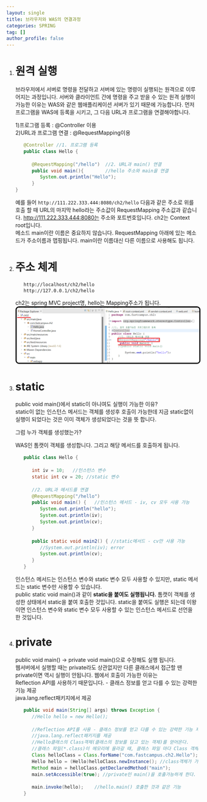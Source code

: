 ```yaml
---
layout: single
title: 브라우저와 WAS의 연결과정
categories: SPRING
tag: []
author_profile: false
---
```


1. # 원격 실행
   브라우저에서 서버로 명령을 전달하고 서버에 있는 명령이 실행되는 원격으로 이루어지는 과정입니다. 서버와 클라이언트 간에 명령을 주고 받을 수 있는 원격 실행이 가능한 이유는 WAS와 같은 웹애플리케이션 서버가 있기 때문에 가능합니다. 먼저 프로그램을 WAS에 등록을 시키고, 그 다음 URL과 프로그램을 연결해야합니다.   
   
   1)프로그램 등록 : @Controller 이용      
   2)URL과 프로그램 연결 : @RequestMapping이용   

   ```java
      @Controller //1. 프로그램 등록
      public class Hello {
         
         @RequestMapping("/hello")  //2. URL과 main() 연결
         public void main(){        //hello 주소와 main을 연결
            System.out.println("Hello");
         }
   }
   ```   
   예를 들어 `http://111.222.333.444:8080/ch2/hello` 다음과 같은 주소로 위를 호출 할 때 URL의 마지막 hello라는 주소값이 RequestMapping 주소값과 같습니다. http://111.222.333.444:8080는 주소와 포트번호입니다. ch2는 Context root입니다.   
   메소드 main이란 이름은 중요하지 않습니다. RequestMapping 아래에 있는 메소드가 주소이름과 맵핑됩니다. main이란 이름대신 다른 이름으로 사용해도 됩니다.   

1. # 주소 체계
   ```
      http://localhost/ch2/hello
      http://127.0.0.1/ch2/hello
   ```   
   ch2는 spring MVC project명, hello는 Mapping주소가 됩니다.   
   <img src="../../imgs/spring/mapping_address.png" style="border:3px solid black;border-radius:9px;width:800px">   

1. # static
   public void main()에서 static이 아니여도 실행이 가능한 이유?   
   static이 없는 인스턴스 메서드는 객체를 생성후 호출이 가능한데 지금 static없이 실행이 되었다는 것은 이미 객체가 생성되었다는 것을 뜻 합니다. 
   
   그럼 누가 객체를 생성했는가?   

   WAS인 톰캣이 객체를 생성합니다. 그리고 해당 메서드를 호출하게 됩니다.  

   ```java
      public class Hello {
	
         int iv = 10;   //인스턴스 변수
         static int cv = 20; //static 변수
         
         //2. URL과 메서드를 연결
         @RequestMapping("/hello")
         public void main() {	//인스턴스 메서드 - iv, cv 모두 사용 가능
            System.out.println("hello");
            System.out.println(iv);
            System.out.println(cv);
         }
         
         public static void main2() { //static메서드 - cv만 사용 가능
            //System.out.println(iv); error
            System.out.println(cv);
         }
      }
   ```   
   인스턴스 메서드는 인스턴스 변수와 static 변수 모두 사용할 수 있지만, static 메서드는 static 변수만 사용할 수 있습니다.   
   public static void main()과 같이 __static을 붙여도 실행됩니다.__ 톰캣이 객체를 생성한 상태에서 static을 붙여 호출한 것입니다. static을 붙여도 실행은 되는데 이왕이면 인스턴스 변수와 static 변수 모두 사용할 수 있는 인스턴스 메서드로 선언을 한 것입니다.   
   
1. # private
   public void main() -> private void main()으로 수정해도 실행 됩니다.   
   웹서버에서 실행할 때는 private라도 상관없지만 다른 클래스에서 접근할 땐 private이면 역시 실행이 안됩니다. 웹에서 호출이 가능한 이유는   
   Reflection API를 사용하기 때문입니다. - 클래스 정보를 얻고 다를 수 있는 강력한 기능 제공   
   java.lang.reflect패키지에서 제공   

   ```java   
      public void main(String[] args) throws Exception {
         //Hello hello = new Hello();
         
         //Reflection API를 사용 - 클래스 정보를 얻고 다를 수 있는 강력한 기능 제고   
         //java.lang.reflect패키지를 제공   
         //Hello클래스의 Class객체(클래스의 정보를 담고 있는 객체)를 얻어온다.
         //클래스 파일(*.class)이 메모리에 올라갈 때, 클래스 파일 마다 Class 객체가 하나씩 생성
         Class helloClass = Class.forName("com.fastcampus.ch2.Hello");
         Hello hello = (Hello)helloClass.newInstance();	//class객체가 가진 정보로 객체 생성
         Method main = helloClass.getDeclaredMethod("main");
         main.setAccessible(true); //private인 main()을 호출가능하게 한다.
         
         main.invoke(hello);	//hello.main() 호출한 것과 같은 기능
      }
   ```
